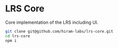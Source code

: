 # LRS Core

Core implementation of the LRS including UI.

```sh
git clone git@github.com/hiram-labs/lrs-core.git
cd lrs-core
npm i
```
